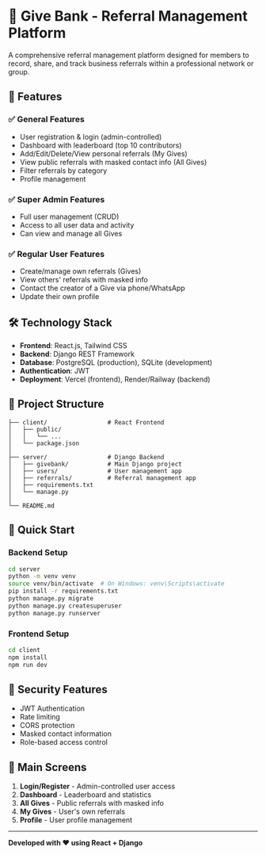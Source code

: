 # 📘 Give Bank - Referral Management Platform

A comprehensive referral management platform designed for members to record, share, and track business referrals within a professional network or group.

## 🚀 Features

### ✅ General Features
- User registration & login (admin-controlled)
- Dashboard with leaderboard (top 10 contributors)
- Add/Edit/Delete/View personal referrals (My Gives)
- View public referrals with masked contact info (All Gives)
- Filter referrals by category
- Profile management

### ✅ Super Admin Features
- Full user management (CRUD)
- Access to all user data and activity
- Can view and manage all Gives

### ✅ Regular User Features
- Create/manage own referrals (Gives)
- View others' referrals with masked info
- Contact the creator of a Give via phone/WhatsApp
- Update their own profile

## 🛠 Technology Stack

- **Frontend**: React.js, Tailwind CSS
- **Backend**: Django REST Framework
- **Database**: PostgreSQL (production), SQLite (development)
- **Authentication**: JWT
- **Deployment**: Vercel (frontend), Render/Railway (backend)

## 📁 Project Structure

```
├── client/                 # React Frontend
│   ├── public/
│   │   └── ...
│   └── package.json
│
├── server/                 # Django Backend
│   ├── givebank/           # Main Django project
│   ├── users/              # User management app
│   ├── referrals/          # Referral management app
│   ├── requirements.txt
│   └── manage.py
│
└── README.md
```

## 🚀 Quick Start

### Backend Setup
```bash
cd server
python -m venv venv
source venv/bin/activate  # On Windows: venv\Scripts\activate
pip install -r requirements.txt
python manage.py migrate
python manage.py createsuperuser
python manage.py runserver
```

### Frontend Setup
```bash
cd client
npm install
npm run dev
```

## 🔐 Security Features

- JWT Authentication
- Rate limiting
- CORS protection
- Masked contact information
- Role-based access control

## 📱 Main Screens

1. **Login/Register** - Admin-controlled user access
2. **Dashboard** - Leaderboard and statistics
3. **All Gives** - Public referrals with masked info
4. **My Gives** - User's own referrals
5. **Profile** - User profile management

---

**Developed with ❤️ using React + Django** 